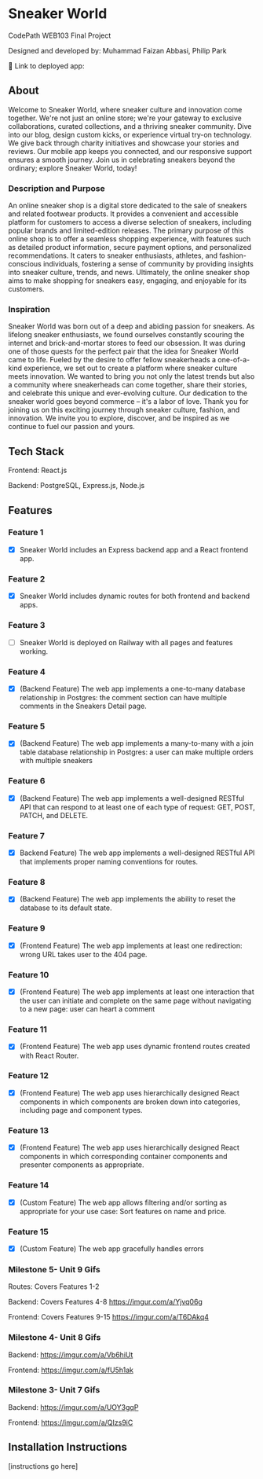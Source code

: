 # Sneaker World

CodePath WEB103 Final Project

Designed and developed by: Muhammad Faizan Abbasi, Philip Park

🔗 Link to deployed app:

## About
Welcome to Sneaker World, where sneaker culture and innovation come together. We're not just an online store; we're your gateway to exclusive collaborations, curated collections, and a thriving sneaker community. Dive into our blog, design custom kicks, or experience virtual try-on technology. We give back through charity initiatives and showcase your stories and reviews. Our mobile app keeps you connected, and our responsive support ensures a smooth journey. Join us in celebrating sneakers beyond the ordinary; explore Sneaker World, today!
### Description and Purpose

An online sneaker shop is a digital store dedicated to the sale of sneakers and related footwear products. It provides a convenient and accessible platform for customers to access a diverse selection of sneakers, including popular brands and limited-edition releases. The primary purpose of this online shop is to offer a seamless shopping experience, with features such as detailed product information, secure payment options, and personalized recommendations. It caters to sneaker enthusiasts, athletes, and fashion-conscious individuals, fostering a sense of community by providing insights into sneaker culture, trends, and news. Ultimately, the online sneaker shop aims to make shopping for sneakers easy, engaging, and enjoyable for its customers.

### Inspiration
Sneaker World was born out of a deep and abiding passion for sneakers. As lifelong sneaker enthusiasts, we found ourselves constantly scouring the internet and brick-and-mortar stores to feed our obsession. It was during one of those quests for the perfect pair that the idea for Sneaker World came to life. Fueled by the desire to offer fellow sneakerheads a one-of-a-kind experience, we set out to create a platform where sneaker culture meets innovation. We wanted to bring you not only the latest trends but also a community where sneakerheads can come together, share their stories, and celebrate this unique and ever-evolving culture. Our dedication to the sneaker world goes beyond commerce – it's a labor of love. Thank you for joining us on this exciting journey through sneaker culture, fashion, and innovation. We invite you to explore, discover, and be inspired as we continue to fuel our passion and yours.

## Tech Stack

Frontend: React.js

Backend: PostgreSQL, Express.js, Node.js

## Features
### Feature 1
- [x] Sneaker World includes an Express backend app and a React frontend app.

### Feature 2
- [x] Sneaker World includes dynamic routes for both frontend and backend apps.

### Feature 3
- [ ] Sneaker World is deployed on Railway with all pages and features working.

### Feature 4    
- [X] (Backend Feature) The web app implements a one-to-many database relationship in Postgres: the comment section can have multiple comments in the Sneakers Detail page.

### Feature 5
- [X] (Backend Feature) The web app implements a many-to-many with a join table database relationship in Postgres: a user can make multiple orders with multiple sneakers

### Feature 6
- [X] (Backend Feature) The web app implements a well-designed RESTful API that can respond to at least one of each type of request: GET, POST, PATCH, and DELETE.
      
### Feature 7
- [x] Backend Feature) The web app implements a well-designed RESTful API that implements proper naming conventions for routes.

### Feature 8
- [X] (Backend Feature) The web app implements the ability to reset the database to its default state.

### Feature 9
- [x] (Frontend Feature) The web app implements at least one redirection: wrong URL takes user to the 404 page.

### Feature 10
- [x] (Frontend Feature) The web app implements at least one interaction that the user can initiate and complete on the same page without navigating to a new page: user can heart a comment

### Feature 11
- [x] (Frontend Feature) The web app uses dynamic frontend routes created with React Router.

### Feature 12
- [x] (Frontend Feature) The web app uses hierarchically designed React components in which components are broken down into categories, including page and component types.

### Feature 13
- [x] (Frontend Feature) The web app uses hierarchically designed React components in which corresponding container components and presenter components as appropriate.

### Feature 14
- [x] (Custom Feature) The web app allows filtering and/or sorting as appropriate for your use case: Sort features on name and price.

### Feature 15
- [X] (Custom Feature) The web app gracefully handles errors

### Milestone 5- Unit 9 Gifs

Routes: Covers Features 1-2

Backend: Covers Features 4-8
https://imgur.com/a/Yjvq06g

Frontend: Covers Features 9-15
https://imgur.com/a/T6DAkq4

### Milestone 4- Unit 8 Gifs

Backend: https://imgur.com/a/Vb6hiUt

Frontend: https://imgur.com/a/fU5h1ak

### Milestone 3- Unit 7 Gifs

Backend: https://imgur.com/a/UOY3gqP

Frontend: https://imgur.com/a/QIzs9iC



## Installation Instructions

[instructions go here]
